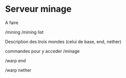 # Serveur minage

A faire

/mining /mining list

Description des trois mondes \(celui de base, end, nether\)

commandes pour y acceder /minage

/warp end

/warp nether




